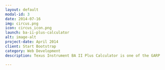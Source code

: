 ```yaml
---
layout: default
modal-id: 3
date: 2014-07-16
img: circus.png
icon: circus_icon.png
launch: ba-ii-plus-calculator
alt: image-alt
project-date: April 2014
client: Start Bootstrap
category: Web Development
description: Texus Instrument BA II Plus Calculator is one of the GARP approved calculators for the FRM exam. It's very important that you familiarize yourself with its basic functions and advanced features.

---
```

